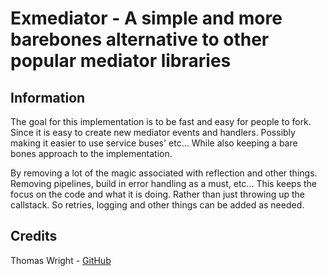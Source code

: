 # Exmediator - A simple and more barebones alternative to other popular mediator libraries

## Information

The goal for this implementation is to be fast and easy for people to fork.
Since it is easy to create new mediator events and handlers.
Possibly making it easier to use service buses' etc...
While also keeping a bare bones approach to the implementation.

By removing a lot of the magic associated with reflection and other things. Removing pipelines, build in error handling
as a must, etc...
This keeps the focus on the code and what it is doing. Rather than just throwing up the callstack. So retries, logging
and other things can be added as needed.

## Credits
Thomas Wright - [GitHub](https://github.com/thomasianwright)